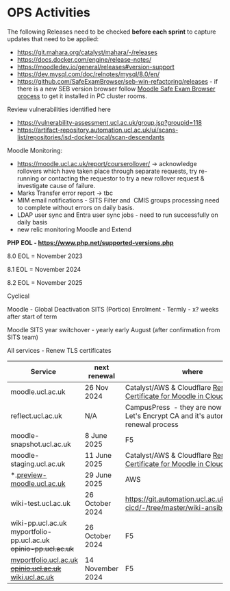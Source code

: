 # OPS Activities

The following Releases need to be checked **before each sprint** to capture updates that need to be applied:

-   <https://git.mahara.org/catalyst/mahara/-/releases> 
-   <https://docs.docker.com/engine/release-notes/>
-   <https://moodledev.io/general/releases#version-support>
-   <https://dev.mysql.com/doc/relnotes/mysql/8.0/en/>
-   <https://github.com/SafeExamBrowser/seb-win-refactoring/releases> - if there is a new SEB version browser follow [Moodle Safe Exam Browser process](Moodle_Safe_Exam_Browser_process) to get it installed in PC cluster rooms.

Review vulnerabilities identified here

-   <https://vulnerability-assessment.ucl.ac.uk/group.jsp?groupid=118>
-   <https://artifact-repository.automation.ucl.ac.uk/ui/scans-list/repositories/isd-docker-local/scan-descendants>

Moodle Monitoring:

-   <https://moodle.ucl.ac.uk/report/courserollover/> → acknowledge rollovers which have taken place through separate requests, try re-running or contacting the requestor to try a new rollover request & investigate cause of failure.
-   Marks Transfer error report → tbc
-   MIM email notifications - SITS Filter and  CMIS groups processing need to complete without errors on daily basis.
-   LDAP user sync and Entra user sync jobs - need to run successfully on daily basis
-   new relic monitoring Moodle and Extend

**PHP EOL - <https://www.php.net/supported-versions.php>**

8.0 EOL = November 2023

8.1 EOL = November 2024

8.2 EOL = November 2025

Cyclical

Moodle - Global Deactivation SITS (Portico) Enrolment - Termly - x? weeks after start of term

Moodle SITS year switchover - yearly early August (after confirmation from SITS team)

All services - Renew TLS certificates 

| Service                                                        | next renewal     | where                                                                                                                                                                    |
|----------------------------------------------------------------|------------------|--------------------------------------------------------------------------------------------------------------------------------------------------------------------------|
| moodle.ucl.ac.uk                                               | 26 Nov 2024      | Catalyst/AWS & Cloudflare [Renewing SSL Certificate for Moodle in Cloudflare](https://wiki.ucl.ac.uk/display/ISMoodle/Renewing+SSL+Certificate+for+Moodle+in+Cloudflare) |
| reflect.ucl.ac.uk                                              | N/A              | CampusPress  - they are now using the Let's Encrypt CA and it's automated renewal process                                                                                |
| moodle-snapshot.ucl.ac.uk                                      | 8 June 2025      | F5                                                                                                                                                                       |
| moodle-staging.ucl.ac.uk                                       | 11 June 2025     | Catalyst/AWS & Cloudflare [Renewing SSL Certificate for Moodle in Cloudflare](https://wiki.ucl.ac.uk/display/ISMoodle/Renewing+SSL+Certificate+for+Moodle+in+Cloudflare) |
| \*.[preview-moodle.ucl.ac.uk](http://preview-moodle.ucl.ac.uk) | 29 June 2025     | AWS                                                                                                                                                                      |
| wiki-test.ucl.ac.uk                                            | 26 October 2024  | <https://git.automation.ucl.ac.uk/wiki/wiki-cicd/-/tree/master/wiki-ansible/certs>  |
| wiki-pp.ucl.ac.uk    <br>     myportfolio-pp.ucl.ac.uk   <br> ~~opinio-pp.ucl.ac.uk~~    | 26 October 2024  | F5  |
| [myportfolio.ucl.ac.uk](http://myportfolio.ucl.ac.uk)   <br>  ~~[opinio.ucl.ac.uk](http://opinio.ucl.ac.uk)~~   <br>   [wiki.ucl.ac.uk](https://wiki.ucl.ac.uk/)    | 14 November 2024 | F5  |


